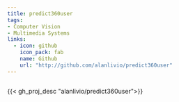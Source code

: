 ```yaml
---
title: predict360user
tags:
- Computer Vision
- Multimedia Systems
links:
  - icon: github
    icon_pack: fab
    name: Github
    url: "http://github.com/alanlivio/predict360user"
---
```


<div style="display: flex; justify-content: center; align-items: center; font-size: 0;">
   {{< figure src="image.png" width="400" lightbox="true" >}}
</div>

{{< gh_proj_desc "alanlivio/predict360user">}}
